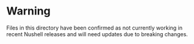 # Warning

Files in this directory have been confirmed as not currently working in recent Nushell releases
and will need updates due to breaking changes.
